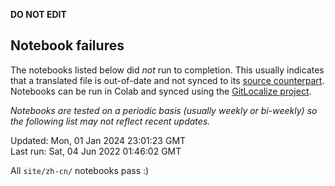 __DO NOT EDIT__

## Notebook failures

The notebooks listed below did *not* run to completion. This usually indicates
that a translated file is out-of-date and not synced to its
[source counterpart](../en-snapshot/). Notebooks can be run in Colab and synced
using the [GitLocalize project](https://gitlocalize.com/tensorflow/docs-l10n).

*Notebooks are tested on a periodic basis (usually weekly or bi-weekly) so the
following list may not reflect recent updates.*

Updated: Mon, 01 Jan 2024 23:01:23 GMT<br/>
Last run: Sat, 04 Jun 2022 01:46:02 GMT

All <code>site/zh-cn/</code> notebooks pass :)

